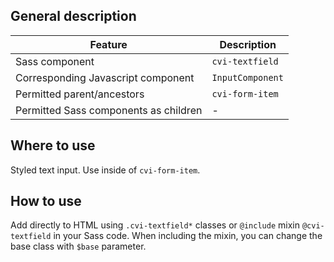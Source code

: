 ## General description

| Feature                               | Description      |
|---------------------------------------|------------------|
| Sass component                        | `cvi-textfield`  |
| Corresponding Javascript component    | `InputComponent` |
| Permitted parent/ancestors            | `cvi-form-item`  |
| Permitted Sass components as children | -                |

## Where to use

Styled text input. Use inside of `cvi-form-item`.

## How to use

Add directly to HTML using `.cvi-textfield*` classes or `@include` mixin `@cvi-textfield` in your Sass code. When including the mixin, you can change the base class with `$base` parameter.
